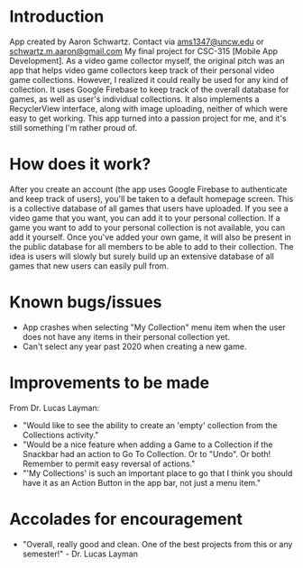 # Introduction
App created by Aaron Schwartz. Contact via ams1347@uncw.edu or schwartz.m.aaron@gmail.com
My final project for CSC-315 [Mobile App Development].
As a video game collector myself, the original pitch was an app that helps video game collectors keep track of their personal video game collections. However, I realized it could really be used for any kind of collection. It uses Google Firebase to keep track of the overall database for games, as well as user's individual collections. It also implements a RecyclerView interface, along with image uploading, neither of which were easy to get working.
This app turned into a passion project for me, and it's still something I'm rather proud of.

# How does it work?
After you create an account (the app uses Google Firebase to authenticate and keep track of users), you'll be taken to a default homepage screen.
This is a collective database of all games that users have uploaded. If you see a video game that you want, you can add it to your personal collection. If a game you want to add to your personal collection is not available, you can add it yourself. Once you've added your own game, it will also be present in the public database for all members to be able to add to their collection. The idea is users will slowly but surely build up an extensive database of all games that new users can easily pull from.

# Known bugs/issues
* App crashes when selecting "My Collection" menu item when the user does not have any items in their personal collection yet.
* Can't select any year past 2020 when creating a new game.

# Improvements to be made
From Dr. Lucas Layman:
* "Would like to see the ability to create an 'empty' collection from the Collections activity."
* "Would be a nice feature when adding a Game to a Collection if the Snackbar had an action to Go To Collection. Or to "Undo". Or both! Remember to permit easy reversal of actions."
* "'My Collections' is such an important place to go that I think you should have it as an Action Button in the app bar, not just a menu item."

# Accolades for encouragement
* "Overall, really good and clean. One of the best projects from this or any semester!" - Dr. Lucas Layman
